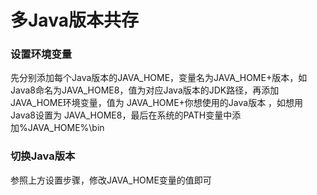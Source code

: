 # 多Java版本共存
### 设置环境变量
先分别添加每个Java版本的JAVA_HOME，变量名为JAVA_HOME+版本，如Java8命名为JAVA_HOME8，值为对应Java版本的JDK路径，再添加JAVA_HOME环境变量，值为 JAVA_HOME+你想使用的Java版本 ，如想用Java8设置为 JAVA_HOME8，最后在系统的PATH变量中添加%JAVA_HOME%\bin
### 切换Java版本
参照上方设置步骤，修改JAVA_HOME变量的值即可
